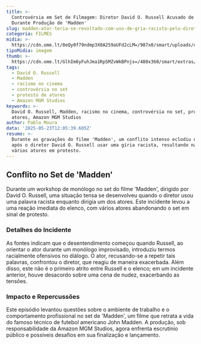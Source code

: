 ```yaml
---
title: >-
  Controvérsia em Set de Filmagem: Diretor David O. Russell Acusado de Racismo
  Durante Produção de 'Madden'
slug: madden-ator-teria-se-revoltado-com-uso-de-gria-racista-pelo-diretor
categoria: FILMES
midia: >-
  https://cdn.ome.lt/0eQy0f79ndmp3X0A259aUFd2cLM=/987x0/smart/uploads/conteudo/fotos/Design_sem_nome32.png
tipoMidia: imagem
thumb: >-
  https://cdn.ome.lt/GlhIm6yFuhJma1RpSMZvWkBPnjs=/480x360/smart/extras/conteudos/Design_sem_nome32.png
tags:
  - David O. Russell
  - Madden
  - racismo no cinema
  - controvérsia no set
  - protesto de atores
  - Amazon MGM Studios
keywords: >-
  David O. Russell, Madden, racismo no cinema, controvérsia no set, protesto de
  atores, Amazon MGM Studios
author: Pablo Moura
data: '2025-05-23T12:05:39.605Z'
resumo: >-
  Durante as gravações do filme 'Madden', um conflito intenso eclodiu no set
  após o diretor David O. Russell usar uma gíria racista, resultando na saída de
  vários atores em protesto.
---
```


## Conflito no Set de 'Madden'

Durante um workshop de monólogo no set do filme 'Madden', dirigido por David O. Russell, uma situação tensa se desenvolveu quando o diretor usou uma palavra racista enquanto dirigia um dos atores. Este incidente levou a uma reação imediata do elenco, com vários atores abandonando o set em sinal de protesto.

### Detalhes do Incidente

As fontes indicam que o desentendimento começou quando Russell, ao orientar o ator durante um monólogo improvisado, introduziu termos racialmente ofensivos no diálogo. O ator, recusando-se a repetir tais palavras, confrontou o diretor, que reagiu de maneira exacerbada. Além disso, este não é o primeiro atrito entre Russell e o elenco; em um incidente anterior, houve desacordo sobre uma cena de nudez, exacerbando as tensões.

### Impacto e Repercussões

Este episódio levantou questões sobre o ambiente de trabalho e o comportamento profissional no set de 'Madden', um filme que retrata a vida do famoso técnico de futebol americano John Madden. A produção, sob responsabilidade da Amazon MGM Studios, agora enfrenta escrutínio público e possíveis desafios em sua finalização e lançamento.
